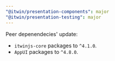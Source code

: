 ```yaml
---
"@itwin/presentation-components": major
"@itwin/presentation-testing": major
---
```


Peer depenendecies' update:

- `itwinjs-core` packages to `^4.1.0`.
- `AppUI` packages to `^4.8.0`.
